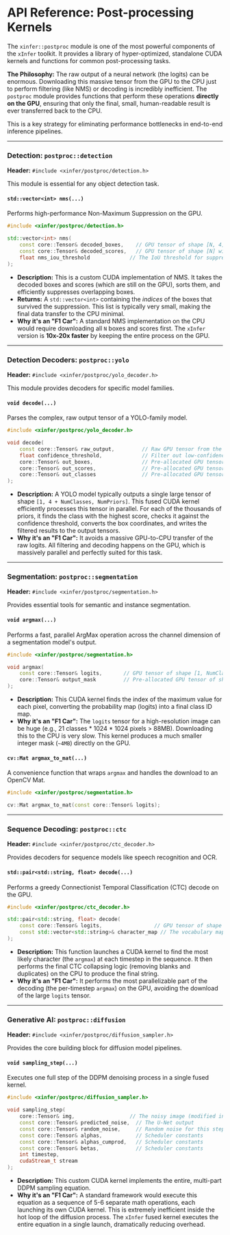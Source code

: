 # API Reference: Post-processing Kernels

The `xinfer::postproc` module is one of the most powerful components of the `xInfer` toolkit. It provides a library of hyper-optimized, standalone CUDA kernels and functions for common post-processing tasks.

**The Philosophy:** The raw output of a neural network (the logits) can be enormous. Downloading this massive tensor from the GPU to the CPU just to perform filtering (like NMS) or decoding is incredibly inefficient. The `postproc` module provides functions that perform these operations **directly on the GPU**, ensuring that only the final, small, human-readable result is ever transferred back to the CPU.

This is a key strategy for eliminating performance bottlenecks in end-to-end inference pipelines.

---

### **Detection: `postproc::detection`**

**Header:** `#include <xinfer/postproc/detection.h>`

This module is essential for any object detection task.

#### `std::vector<int> nms(...)`

Performs high-performance Non-Maximum Suppression on the GPU.

```cpp
#include <xinfer/postproc/detection.h>

std::vector<int> nms(
    const core::Tensor& decoded_boxes,    // GPU tensor of shape [N, 4] with [x1, y1, x2, y2]
    const core::Tensor& decoded_scores,   // GPU tensor of shape [N] with confidence scores
    float nms_iou_threshold             // The IoU threshold for suppression
);
```

- **Description:** This is a custom CUDA implementation of NMS. It takes the decoded boxes and scores (which are still on the GPU), sorts them, and efficiently suppresses overlapping boxes.
- **Returns:** A `std::vector<int>` containing the *indices* of the boxes that survived the suppression. This list is typically very small, making the final data transfer to the CPU minimal.
- **Why it's an "F1 Car":** A standard NMS implementation on the CPU would require downloading all `N` boxes and scores first. The `xInfer` version is **10x-20x faster** by keeping the entire process on the GPU.

---

### **Detection Decoders: `postproc::yolo`**

**Header:** `#include <xinfer/postproc/yolo_decoder.h>`

This module provides decoders for specific model families.

#### `void decode(...)`

Parses the complex, raw output tensor of a YOLO-family model.

```cpp
#include <xinfer/postproc/yolo_decoder.h>

void decode(
    const core::Tensor& raw_output,         // Raw GPU tensor from the model
    float confidence_threshold,             // Filter out low-confidence boxes on the GPU
    core::Tensor& out_boxes,                // Pre-allocated GPU tensor for boxes
    core::Tensor& out_scores,               // Pre-allocated GPU tensor for scores
    core::Tensor& out_classes               // Pre-allocated GPU tensor for class IDs
);
```

- **Description:** A YOLO model typically outputs a single large tensor of shape `[1, 4 + NumClasses, NumPriors]`. This fused CUDA kernel efficiently processes this tensor in parallel. For each of the thousands of priors, it finds the class with the highest score, checks it against the confidence threshold, converts the box coordinates, and writes the filtered results to the output tensors.
- **Why it's an "F1 Car":** It avoids a massive GPU-to-CPU transfer of the raw logits. All filtering and decoding happens on the GPU, which is massively parallel and perfectly suited for this task.

---

### **Segmentation: `postproc::segmentation`**

**Header:** `#include <xinfer/postproc/segmentation.h>`

Provides essential tools for semantic and instance segmentation.

#### `void argmax(...)`

Performs a fast, parallel ArgMax operation across the channel dimension of a segmentation model's output.

```cpp
#include <xinfer/postproc/segmentation.h>

void argmax(
    const core::Tensor& logits,       // GPU tensor of shape [1, NumClasses, H, W]
    core::Tensor& output_mask         // Pre-allocated GPU tensor of shape [1, H, W] (INT32)
);
```

- **Description:** This CUDA kernel finds the index of the maximum value for each pixel, converting the probability map (logits) into a final class ID map.
- **Why it's an "F1 Car":** The `logits` tensor for a high-resolution image can be huge (e.g., 21 classes * 1024 * 1024 pixels > 88MB). Downloading this to the CPU is very slow. This kernel produces a much smaller integer mask (`~4MB`) directly on the GPU.

#### `cv::Mat argmax_to_mat(...)`

A convenience function that wraps `argmax` and handles the download to an OpenCV Mat.

```cpp
#include <xinfer/postproc/segmentation.h>

cv::Mat argmax_to_mat(const core::Tensor& logits);
```

---

### **Sequence Decoding: `postproc::ctc`**

**Header:** `#include <xinfer/postproc/ctc_decoder.h>`

Provides decoders for sequence models like speech recognition and OCR.

#### `std::pair<std::string, float> decode(...)`

Performs a greedy Connectionist Temporal Classification (CTC) decode on the GPU.

```cpp
#include <xinfer/postproc/ctc_decoder.h>

std::pair<std::string, float> decode(
    const core::Tensor& logits,                 // GPU tensor of shape [1, Timesteps, NumClasses]
    const std::vector<std::string>& character_map // The vocabulary mapping
);
```

- **Description:** This function launches a CUDA kernel to find the most likely character (the `argmax`) at each timestep in the sequence. It then performs the final CTC collapsing logic (removing blanks and duplicates) on the CPU to produce the final string.
- **Why it's an "F1 Car":** It performs the most parallelizable part of the decoding (the per-timestep `argmax`) on the GPU, avoiding the download of the large `logits` tensor.

---

### **Generative AI: `postproc::diffusion`**

**Header:** `#include <xinfer/postproc/diffusion_sampler.h>`

Provides the core building block for diffusion model pipelines.

#### `void sampling_step(...)`

Executes one full step of the DDPM denoising process in a single fused kernel.

```cpp
#include <xinfer/postproc/diffusion_sampler.h>

void sampling_step(
    core::Tensor& img,                  // The noisy image (modified in-place)
    const core::Tensor& predicted_noise,  // The U-Net output
    const core::Tensor& random_noise,     // Random noise for this step
    const core::Tensor& alphas,           // Scheduler constants
    const core::Tensor& alphas_cumprod,   // Scheduler constants
    const core::Tensor& betas,            // Scheduler constants
    int timestep,
    cudaStream_t stream
);
```

- **Description:** This custom CUDA kernel implements the entire, multi-part DDPM sampling equation.
- **Why it's an "F1 Car":** A standard framework would execute this equation as a sequence of 5-6 separate math operations, each launching its own CUDA kernel. This is extremely inefficient inside the hot loop of the diffusion process. The `xInfer` fused kernel executes the entire equation in a single launch, dramatically reducing overhead.
